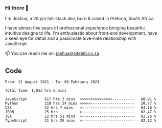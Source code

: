 ### Hi there 👋

I'm Joshua, a 28 y/o full-stack dev, born & raised in Pretoria, South Africa. 

I have almost five years of professional experience bringing beautiful, intuitive designs to life. I'm enthusiastic about front-end development, have a keen eye for detail and a passionate love-hate relationship with JavaScript.

📫 You can reach me on: joshua@sitelab.co.za

## **Code**

<!--START_SECTION:waka-->

```text
From: 31 August 2021 - To: 08 February 2023

Total Time: 1,013 hrs 6 mins

JavaScript        617 hrs 3 mins  >>>>>>>>>>>>>>>----------   60.91 %
Python            210 hrs 24 mins >>>>>--------------------   20.77 %
CSS               42 hrs 7 mins   >------------------------   04.16 %
JSON              25 hrs          >------------------------   02.47 %
JSX               22 hrs 51 mins  >------------------------   02.26 %
TypeScript        21 hrs 29 mins  >------------------------   02.12 %
```

<!--END_SECTION:waka-->
